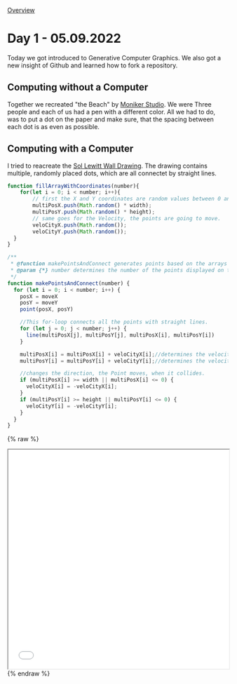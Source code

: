 [Overview](../../readme.md)
# **Day 1 - 05.09.2022**
Today we got introduced to Generative Computer Graphics.
We also got a new insight of Github and learned how to fork a repository.  

## Computing without a Computer
Together we recreated "the Beach" by [Moniker Studio](https://conditionaldesign.org/workshops/the-beach/). We were Three people and each of us had a pen with a different color. All we had to do, was to put a dot on the paper and make sure, that the spacing between each dot is as even as possible.

  
## Computing with a Computer
I tried to reacreate the [Sol Lewitt Wall Drawing](https://jessicacarnegie.com/sol-lewitt-wall-drawing-118). The drawing contains multiple, randomly placed dots, which are all connectet by straight lines.

```javascript
function fillArrayWithCoordinates(number){
    for(let i = 0; i < number; i++){
        // first the X and Y coordinates are random values between 0 and the width or hight of the canvas.   
        multiPosX.push(Math.random() * width);
        multiPosY.push(Math.random() * height);
        // same goes for the Velocity, the points are going to move.
        veloCityX.push(Math.random());
        veloCityY.push(Math.random());
  }
}

/**
 * @function makePointsAndConnect generates points based on the arrays in the @function fillArrayWithCoordinates.
 * @param {*} number determines the number of the points displayed on the screen.
 */
function makePointsAndConnect(number) {
  for (let i = 0; i < number; i++) {
    posX = moveX
    posY = moveY
    point(posX, posY)

    //This for-loop connects all the points with straight lines.
    for (let j = 0; j < number; j++) {
      line(multiPosX[j], multiPosY[j], multiPosX[i], multiPosY[i])
    }

    multiPosX[i] = multiPosX[i] + veloCityX[i];//determines the velocity of the Point in the X-axis.
    multiPosY[i] = multiPosY[i] + veloCityY[i];//determines the velocity of the Point in the Y-axis.

    //changes the direction, the Point moves, when it collides.
    if (multiPosX[i] >= width || multiPosX[i] <= 0) {
      veloCityX[i] = -veloCityX[i];
    }
    if (multiPosY[i] >= height || multiPosY[i] <= 0) {
      veloCityY[i] = -veloCityY[i];
    }
  }
}
```

{% raw %}
<iframe src="content/day01/01/index.html" width="100%" height="500px"></iframe>
{% endraw %}


